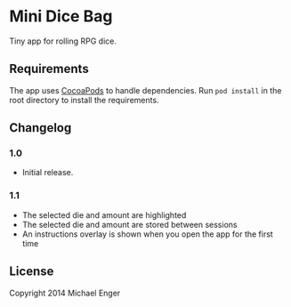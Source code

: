 # Mini Dice Bag

Tiny app for rolling RPG dice.

## Requirements

The app uses [CocoaPods](http://cocoapods.org/) to handle dependencies. Run `pod install` in the root directory to install the requirements.

## Changelog

### 1.0

* Initial release.

### 1.1

* The selected die and amount are highlighted
* The selected die and amount are stored between sessions
* An instructions overlay is shown when you open the app for the first time

## License

Copyright 2014 Michael Enger

